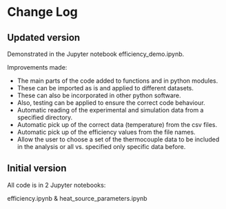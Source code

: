# Change Log

## Updated version 

Demonstrated in the Jupyter notebook efficiency_demo.ipynb.

Improvements made:

* The main parts of the code added to functions and in python modules.
* These can be imported as is and applied to different datasets.
* These can also be incorporated in other python software.
* Also, testing can be applied to ensure the correct code behaviour.
* Automatic reading of the experimental and simulation data from a specified directory.
* Automatic pick up of the correct data (temperature) from the csv files.
* Automatic pick up of the efficiency values from the file names.
* Allow the user to choose a set of the thermocouple data to be included in the analysis or all vs. specified only specific data before.


## Initial version 

All code is in 2 Jupyter notebooks:

efficiency.ipynb & heat_source_parameters.ipynb
